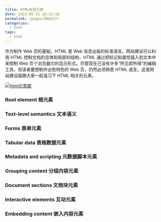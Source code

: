 ```yaml
---
title: HTML标签元素
date: 2023-05-21 18:21:10
permalink: /pages/08b537/
categories:
  - html
tags:
  - html
---
```


作为制作 Web 页的基础，HTML 是 Web 信息出版的标准语言。网站建设可以利用 HTML 控制文档的总体和局部的结构，HTML 通过把标记和属性插入到文本中来控制 Web 页个浏览器巾的显示形式。尽管现在己没有许多“所见即所得”的编辑工具，但读者要想制作出色特色的 Web 页，仍然必须熟悉 HTML 语言。这里网站建设就跟大家一起温习下 HTML 相关的元素。

[![html示意图](https://dyzhwork.github.io/images/html/html002.png)](https://www.xuanfengge.com/funny/html5/element/)

### Root element 根元素

### Text-level semantics 文本语义

### Forms 表单元素

### Tabular data 表格数据元素

### Metadata and scripting 元数据脚本元素

### Grouping content 分组内容元素

### Document sections 文档块元素

### Interactive elements 互动元素

### Embedding content 嵌入内容元素
